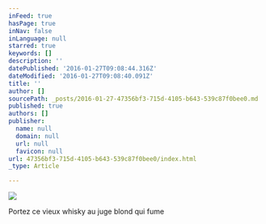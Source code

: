 ```yaml
---
inFeed: true
hasPage: true
inNav: false
inLanguage: null
starred: true
keywords: []
description: ''
datePublished: '2016-01-27T09:08:44.316Z'
dateModified: '2016-01-27T09:08:40.091Z'
title: ''
author: []
sourcePath: _posts/2016-01-27-47356bf3-715d-4105-b643-539c87f0bee0.md
published: true
authors: []
publisher:
  name: null
  domain: null
  url: null
  favicon: null
url: 47356bf3-715d-4105-b643-539c87f0bee0/index.html
_type: Article

---
```

![](https://the-grid-user-content.s3-us-west-2.amazonaws.com/73119631-bb2d-4e18-ad7f-3db17ca56016.jpg)

Portez ce vieux whisky au juge blond qui fume